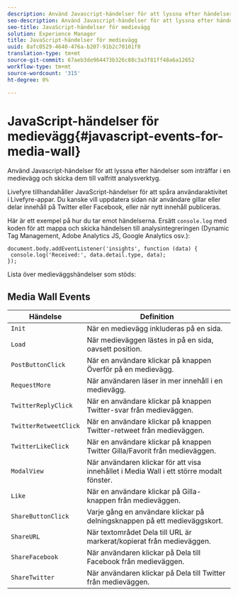 ```yaml
---
description: Använd Javascript-händelser för att lyssna efter händelser som inträffar i en medievägg och skicka dem till valfritt analysverktyg.
seo-description: Använd Javascript-händelser för att lyssna efter händelser som inträffar i en medievägg och skicka dem till valfritt analysverktyg.
seo-title: JavaScript-händelser för medievägg
solution: Experience Manager
title: JavaScript-händelser för medievägg
uuid: 8afc0529-4640-476a-b207-91b2c70101f0
translation-type: tm+mt
source-git-commit: 67aeb3de964473b326c88c3a3f81ff48a6a12652
workflow-type: tm+mt
source-wordcount: '315'
ht-degree: 0%

---
```



# JavaScript-händelser för medievägg{#javascript-events-for-media-wall}

Använd Javascript-händelser för att lyssna efter händelser som inträffar i en medievägg och skicka dem till valfritt analysverktyg.

Livefyre tillhandahåller JavaScript-händelser för att spåra användaraktivitet i Livefyre-appar. Du kanske vill uppdatera sidan när användare gillar eller delar innehåll på Twitter eller Facebook, eller när nytt innehåll publiceras.

Här är ett exempel på hur du tar emot händelserna. Ersätt `console.log` med koden för att mappa och skicka händelsen till analysintegreringen (Dynamic Tag Management, Adobe Analytics JS, Google Analytics osv.):

```
document.body.addEventListener('insights', function (data) { 
 console.log('Received:', data.detail.type, data); 
});
```

Lista över medieväggshändelser som stöds:

## Media Wall Events

| Händelse | Definition |
|---|---|
| `Init` | När en medievägg inkluderas på en sida. |
| `Load` | När medieväggen lästes in på en sida, oavsett position. |
| `PostButtonClick` | När en användare klickar på knappen Överför på en medievägg. |
| `RequestMore` | När användaren läser in mer innehåll i en medievägg. |
| `TwitterReplyClick` | När en användare klickar på knappen Twitter-svar från medieväggen. |
| `TwitterRetweetClick` | När en användare klickar på knappen Twitter-retweet från medieväggen. |
| `TwitterLikeClick` | När en användare klickar på knappen Twitter Gilla/Favorit från medieväggen. |
| `ModalView` | När användaren klickar för att visa innehållet i Media Wall i ett större modalt fönster. |
| `Like` | När en användare klickar på Gilla-knappen från medieväggen. |
| `ShareButtonClick` | Varje gång en användare klickar på delningsknappen på ett medieväggskort. |
| `ShareURL` | När textområdet Dela till URL är markerat/kopierat från medieväggen. |
| `ShareFacebook` | När användaren klickar på Dela till Facebook från medieväggen. |
| `ShareTwitter` | När användaren klickar på Dela till Twitter från medieväggen. |
